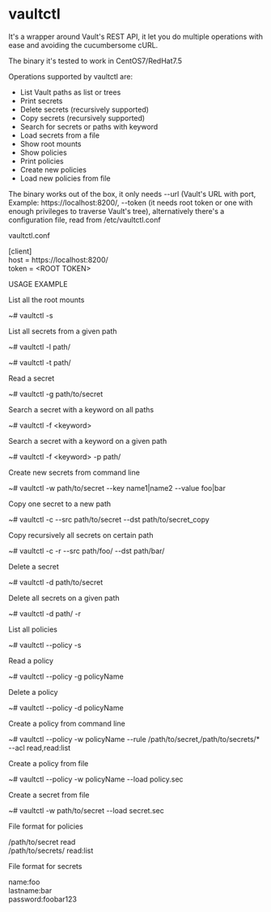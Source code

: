 # vaultctl

It's a wrapper around Vault's  REST API, it let you do multiple operations with ease and avoiding the cucumbersome cURL.

The binary it's tested to work in CentOS7/RedHat7.5

Operations supported by vaultctl are:

- List Vault paths as list or trees
- Print secrets
- Delete secrets (recursively supported)
- Copy secrets (recursively supported)
- Search for secrets or paths with keyword
- Load secrets from a file 
- Show root mounts 
- Show policies 
- Print policies 
- Create new policies 
- Load new policies from file

The binary works out of the box, it only needs --url (Vault's URL with port, Example: https://localhost:8200/, --token (it needs root token or one with enough privileges to traverse Vault's tree), alternatively there's a configuration file, read from /etc/vaultctl.conf 

vaultctl.conf

\[client\]  
host = https://localhost:8200/  
token = \<ROOT TOKEN\>  


USAGE EXAMPLE

List all the root mounts
 
~# vaultctl -s

List all secrets from a given path 

~# vaultctl -l path/

~# vaultctl -t path/

Read a secret 

~# vaultctl -g path/to/secret

Search a secret with a keyword on all paths

~# vaultctl -f \<keyword\>

Search a secret with a keyword on a given path

~# vaultctl -f \<keyword\> -p path/

Create new secrets from command line

~# vaultctl -w path/to/secret --key name1|name2 --value foo|bar

Copy one secret to a new path 

~# vaultctl -c --src path/to/secret --dst path/to/secret_copy 

Copy recursively all secrets on certain path

~# vaultctl -c -r --src path/foo/ --dst path/bar/

Delete a secret

~# vaultctl -d path/to/secret

Delete all secrets on a given path

~# vaultctl -d path/ -r 


List all policies 

~# vaultctl --policy -s

Read a policy 

~# vaultctl --policy -g policyName

Delete a policy 

~# vaultctl --policy -d policyName

Create a policy from command line 

~# vaultctl --policy -w policyName --rule /path/to/secret,/path/to/secrets/* --acl read,read:list

Create a policy from file 

~# vaultctl --policy -w policyName --load policy.sec
 
Create a secret from file 

~# vaultctl -w path/to/secret --load secret.sec


File format for policies 

/path/to/secret read  
/path/to/secrets/ read:list  

File format for secrets

name:foo  
lastname:bar  
password:foobar123 
